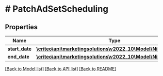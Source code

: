 # # PatchAdSetScheduling

## Properties

Name | Type | Description | Notes
------------ | ------------- | ------------- | -------------
**start_date** | [**\criteo\api\marketingsolutions\v2022_10\Model\NillableDateTime**](NillableDateTime.md) |  | [optional]
**end_date** | [**\criteo\api\marketingsolutions\v2022_10\Model\NillableDateTime**](NillableDateTime.md) |  | [optional]

[[Back to Model list]](../../README.md#models) [[Back to API list]](../../README.md#endpoints) [[Back to README]](../../README.md)
